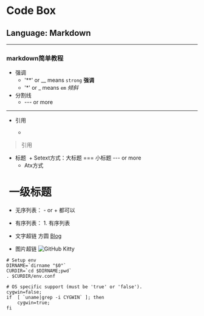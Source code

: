 # Code Box
## Language:  Markdown
---
### markdown简单教程
- 强调
  + '**' or __ means `strong` 
  **强调**
  + '*' or _ means `em`
  *倾斜*
- 分割线
  + --- or more
---
- 引用
  + >
> 引用
- 标题
  + Setext方式：大标题 === 小标题 --- or more
  + Atx方式
#  一级标题
- 无序列表： - or + 都可以
- 有序列表： 1. 有序列表


- 文字超链  方圆
[Blog](http://locustbaby.github.io "Baby")
- 图片超链
![GitHub Kitty](http://github.global.ssl.fastly.net/images/modules/logos_page/GitHub-Mark.png "GitHub Mark")



```shell
# Setup env
DIRNAME=`dirname "$0"`
CURDIR=`cd $DIRNAME;pwd`
. $CURDIR/env.conf

# OS specific support (must be 'true' or 'false').
cygwin=false;
if  [ `uname|grep -i CYGWIN` ]; then
    cygwin=true;
fi
```
